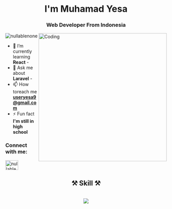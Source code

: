 <h1 align="center">I'm Muhamad Yesa</h1>
<h3 align="center">Web Developer From Indonesia</h3>
<img align="right" width="400" src="https://miro.medium.com/v2/resize:fit:996/0*sp42a5GmqT_VavSq.gif" alt="Coding" />

<p align="left">
    <img src="https://komarev.com/ghpvc/?username=nullablenone&label=Profile%20views&color=0e75b6&style=flat"
        alt="nullablenone" />
</p>

- 🌱 I’m currently learning **React** -
- 💬 Ask me about **Laravel** -
- 📫 How toreach me **useryesa9@gmail.com**
- ⚡ Fun fact **I'm still in high school**

<h3 align="left">Connect with me:</h3>
<p align="left">
    <a href="https://instagram.com/nullablenone" target="blank"><img align="center"
            src="https://raw.githubusercontent.com/rahuldkjain/github-profile-readme-generator/master/src/images/icons/Social/instagram.svg"
            alt="nullablenone" height="30" width="40" /></a>
</p>
<h2 align="center">⚒️ Skill ⚒️</h2>
<br />
<div align="center">
    <img src="https://skillicons.dev/icons?i=html,php,mysql,bootstrap,laravel,github,vscode" />
    <br>
</div>

<br />
